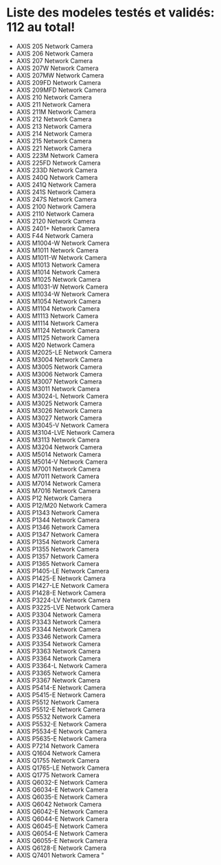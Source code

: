 # Liste des modeles testés et validés: 112 au total!
- AXIS 205 Network Camera
- AXIS 206 Network Camera
- AXIS 207 Network Camera
- AXIS 207W Network Camera
- AXIS 207MW Network Camera
- AXIS 209FD Network Camera
- AXIS 209MFD Network Camera
- AXIS 210 Network Camera
- AXIS 211 Network Camera
- AXIS 211M Network Camera
- AXIS 212 Network Camera
- AXIS 213 Network Camera
- AXIS 214 Network Camera
- AXIS 215 Network Camera
- AXIS 221 Network Camera
- AXIS 223M Network Camera
- AXIS 225FD Network Camera
- AXIS 233D Network Camera
- AXIS 240Q Network Camera
- AXIS 241Q Network Camera
- AXIS 241S Network Camera
- AXIS 247S Network Camera
- AXIS 2100 Network Camera
- AXIS 2110 Network Camera
- AXIS 2120 Network Camera
- AXIS 2401+ Network Camera
- AXIS F44 Network Camera
- AXIS M1004-W Network Camera
- AXIS M1011 Network Camera
- AXIS M1011-W Network Camera
- AXIS M1013 Network Camera
- AXIS M1014 Network Camera
- AXIS M1025 Network Camera
- AXIS M1031-W Network Camera
- AXIS M1034-W Network Camera
- AXIS M1054 Network Camera
- AXIS M1104 Network Camera
- AXIS M1113 Network Camera
- AXIS M1114 Network Camera
- AXIS M1124 Network Camera
- AXIS M1125 Network Camera
- AXIS M20 Network Camera
- AXIS M2025-LE Network Camera
- AXIS M3004 Network Camera
- AXIS M3005 Network Camera
- AXIS M3006 Network Camera
- AXIS M3007 Network Camera
- AXIS M3011 Network Camera
- AXIS M3024-L Network Camera
- AXIS M3025 Network Camera
- AXIS M3026 Network Camera
- AXIS M3027 Network Camera
- AXIS M3045-V Network Camera
- AXIS M3104-LVE Network Camera
- AXIS M3113 Network Camera
- AXIS M3204 Network Camera
- AXIS M5014 Network Camera
- AXIS M5014-V Network Camera
- AXIS M7001 Network Camera
- AXIS M7011 Network Camera
- AXIS M7014 Network Camera
- AXIS M7016 Network Camera
- AXIS P12 Network Camera
- AXIS P12/M20 Network Camera
- AXIS P1343 Network Camera
- AXIS P1344 Network Camera
- AXIS P1346 Network Camera
- AXIS P1347 Network Camera
- AXIS P1354 Network Camera
- AXIS P1355 Network Camera
- AXIS P1357 Network Camera
- AXIS P1365 Network Camera
- AXIS P1405-LE Network Camera
- AXIS P1425-E Network Camera
- AXIS P1427-LE Network Camera
- AXIS P1428-E Network Camera
- AXIS P3224-LV Network Camera
- AXIS P3225-LVE Network Camera
- AXIS P3304 Network Camera
- AXIS P3343 Network Camera
- AXIS P3344 Network Camera
- AXIS P3346 Network Camera
- AXIS P3354 Network Camera
- AXIS P3363 Network Camera
- AXIS P3364 Network Camera
- AXIS P3364-L Network Camera
- AXIS P3365 Network Camera
- AXIS P3367 Network Camera
- AXIS P5414-E Network Camera
- AXIS P5415-E Network Camera
- AXIS P5512 Network Camera
- AXIS P5512-E Network Camera
- AXIS P5532 Network Camera
- AXIS P5532-E Network Camera
- AXIS P5534-E Network Camera
- AXIS P5635-E Network Camera
- AXIS P7214 Network Camera
- AXIS Q1604 Network Camera
- AXIS Q1755 Network Camera
- AXIS Q1765-LE Network Camera
- AXIS Q1775 Network Camera
- AXIS Q6032-E Network Camera
- AXIS Q6034-E Network Camera
- AXIS Q6035-E Network Camera
- AXIS Q6042 Network Camera
- AXIS Q6042-E Network Camera
- AXIS Q6044-E Network Camera
- AXIS Q6045-E Network Camera
- AXIS Q6054-E Network Camera
- AXIS Q6055-E Network Camera
- AXIS Q6128-E Network Camera
- AXIS Q7401 Network Camera
"
